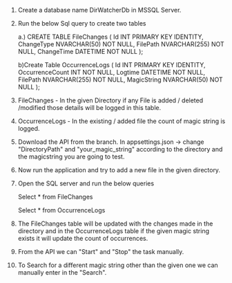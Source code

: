 1. Create a database name DirWatcherDb in MSSQL Server.

2. Run the below Sql query to create two tables

    a.) CREATE TABLE FileChanges ( Id INT PRIMARY KEY IDENTITY, ChangeType NVARCHAR(50) NOT NULL, FilePath NVARCHAR(255) NOT NULL, ChangeTime DATETIME NOT NULL );

    b)Create Table OccurrenceLogs ( Id INT PRIMARY KEY IDENTITY, OccurrenceCount INT NOT NULL, Logtime DATETIME NOT NULL, FilePath NVARCHAR(255) NOT NULL, MagicString NVARCHAR(50) NOT NULL );

3. FileChanges - In the given Directory if any File is added / deleted /modified those details will be logged in this table.

4. OccurrenceLogs - In the existing / added file the count of magic string is logged.

5. Download the API from the branch. In appsettings.json -> change "DirectoryPath" and "your_magic_string" according to the directory and the magicstring you are going to test.

6. Now run the application and try to add a new file in the given directory.

7. Open the SQL server and run the below queries

    Select * from FileChanges

    Select * from OccurrenceLogs

8. The FileChanges table will be updated with the changes made in the directory and in the OccurrenceLogs table if the given magic string exists it will update the count of occurrences.

9. From the API we can "Start" and "Stop" the task manually.

10. To Search for a different magic string other than the given one we can manually enter in the "Search".
